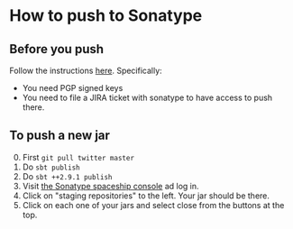 # How to push to Sonatype

## Before you push

Follow the instructions [here](http://www.scala-sbt.org/using_sonatype.html). Specifically:
* You need PGP signed keys
* You need to file a JIRA ticket with sonatype to have access to push there.

## To push a new jar
0. First ```git pull twitter master```
1. Do ```sbt publish```
2. Do ```sbt ++2.9.1 publish```
3. Visit [the Sonatype spaceship console](https://oss.sonatype.org/) ad log in.
4. Click on "staging repositories" to the left. Your jar should be there.
5. Click on each one of your jars and select close from the buttons at the top.

